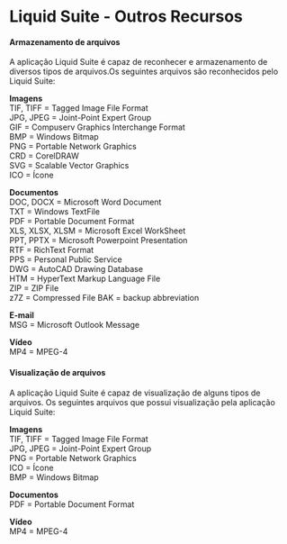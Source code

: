 # Liquid Suite - Outros Recursos

#### Armazenamento de arquivos

A aplicação Liquid Suite é capaz de reconhecer e armazenamento de diversos tipos de arquivos.Os seguintes arquivos são reconhecidos pelo Liquid Suite:  

**Imagens**  
TIF, TIFF = Tagged Image File Format  
JPG, JPEG = Joint-Point Expert Group  
GIF = Compuserv Graphics Interchange Format  
BMP = Windows Bitmap  
PNG = Portable Network Graphics  
CRD = CorelDRAW  
SVG = Scalable Vector Graphics  
ICO = Ícone  

**Documentos**  
DOC, DOCX = Microsoft Word Document  
TXT = Windows TextFile  
PDF = Portable Document Format  
XLS, XLSX, XLSM = Microsoft Excel WorkSheet  
PPT, PPTX = Microsoft Powerpoint Presentation  
RTF = RichText Format  
PPS = Personal Public Service  
DWG = AutoCAD Drawing Database  
HTM = HyperText Markup Language File  
ZIP = ZIP File  
z7Z = Compressed File BAK = backup abbreviation  

**E-mail**  
MSG = Microsoft Outlook Message  

**Vídeo**   
MP4 = MPEG-4  


#### Visualização de arquivos
A aplicação Liquid Suite é capaz de visualização de alguns tipos de arquivos.
Os seguintes arquivos que possui visualização pela aplicação Liquid Suite:  

**Imagens**    
TIF, TIFF = Tagged Image File Format  
JPG, JPEG = Joint-Point Expert Group  
PNG = Portable Network Graphics  
ICO = Ícone  
BMP = Windows Bitmap  

**Documentos**  
PDF = Portable Document Format  

**Vídeo**   
MP4 = MPEG-4